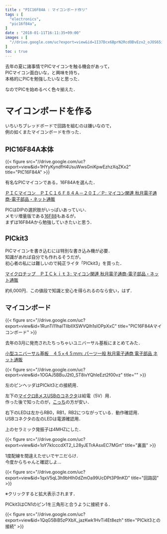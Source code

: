 ```yaml
---
title : "PIC16F84A : マイコンボード作リ"
tags : [
  "electronics",
  "pic16f84a",
]
date : "2018-01-11T16:11:35+09:00"
images : [
  "//drive.google.com/uc?export=view&id=1I37Dcx6BprN2RcdODvEzx2_oJOS65iqu",
]
toc : true
---
```


去年の夏に諸事情でPICマイコンを触る機会があって，  
PICマイコン面白いな，と興味を持ち，  
本格的にPICを勉強したいなと思った．  
<!--more-->
なのでPICを始めるべく色々揃えた．

# マイコンボードを作る

いちいちブレッドボードで回路を組むのは嫌いなので，  
例の如くまたマイコンボードを作った．  

## PIC16F84A本体

{{< figure src="//drive.google.com/uc?export=view&id=1HYyKyndfH4UsuWwsGniKpwEzhzXqZKx2" title="PIC16F84A" >}}

有名なPICマイコンである，16F84Aを選んた．  

[ＰＩＣマイコン　ＰＩＣ１６Ｆ８４Ａ－２０Ｉ／Ｐ: マイコン関連 秋月電子通商-電子部品・ネット通販](http://akizukidenshi.com/catalog/g/gI-00097/)

PICはDIPの選択肢がいっぱいあっていい．  
メモリ増量版である[16F88](http://akizukidenshi.com/catalog/g/gI-00567/)もあるが，  
まずは16F84Aから勉強していきたいと思う．

## PICkit3

PICマイコンを書き込むには特別な書き込み機が必要．  
知識があれば自分でも作れるそうだが，  
初心者の私には難しいので純正ライタ「PICkit3」を買った．


[マイクロチップ　ＰＩＣｋｉｔ３: マイコン関連 秋月電子通商-電子部品・ネット通販](http://akizukidenshi.com/catalog/g/gM-03608)



約6,000円．この値段で知識と安心を得られるのなら安い，はず．

## マイコンボード

{{< figure src="//drive.google.com/uc?export=view&id=1RunTi11haITlIbllXSWVQlh1sIOPpXxC" title="PIC16F84Aマイコンボード" >}}

去年の3月に発売されたちっちゃいユニバーサル基板にまとめてみた．

[小型ユニバーサル基板　４５×４５ｍｍ: パーツ一般 秋月電子通商 電子部品 ネット通販](http://akizukidenshi.com/catalog/g/gP-11735/)

{{< figure src="//drive.google.com/uc?export=view&id=1OGAJ5BBuJ2t0_ST8ivYQhIeEzt2f00vz" title="" >}}

左のピンヘッダはPICkit3との接続用．  

左下の[マイクロBメスUSBのコネクタ](http://akizukidenshi.com/catalog/g/gK-06656/)は給電（5V）用．  
作った後で知ったのが，[こっち](http://akizukidenshi.com/catalog/g/gK-10972)の方が安い．  

右下のLEDは左からRB0，RB1，RB2につながっている．動作確認用．  
USBコネクタの左のLEDは電源確認用．

上のセラミック発振子は4MHZにした． 

{{< figure src="//drive.google.com/uc?export=view&id=1oY7kIcccdXT2_L28yJETrAAsxEC7MGrt" title="裏面" >}}

 1度配線を間違えたせいでヤニだらけ．  
今度からちゃんと確認しよ...

{{< figure src="//drive.google.com/uc?export=view&id=1qxV5qL3h9bHIh0dZmOa99UcDPt3P9nKD" title="回路図" >}}

※クリックすると拡大表示されます．

PICkit3はCN1のピン1を三角形と合うように接続する．

{{< figure src="//drive.google.com/uc?export=view&id=1QqG5BiB5zPXbX_jazKwk1HvTi4Et8ezh" title="PICkit3との接続" >}}
